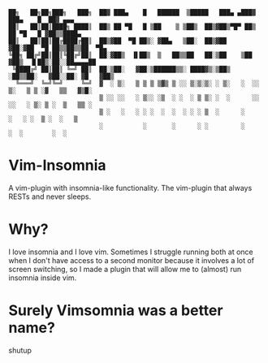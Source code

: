 ```
██╗   ██╗██╗███╗   ███╗  ██▓ ███▄    █   ██████  ▒█████   ███▄ ▄███▓ ███▄    █  ██▓ ▄▄▄
██║   ██║██║████╗ ████║  ██▒ ██ ▀█   █ ▒██    ▒ ▒██▒  ██▒▓██▒▀█▀ ██▒ ██ ▀█   █ ▓██▒▒████▄
██║   ██║██║██╔████╔██║  ██▒▓██  ▀█ ██▒░ ▓██▄   ▒██░  ██▒▓██    ▓██░▓██  ▀█ ██▒▒██▒▒██  ▀█▄
╚██╗ ██╔╝██║██║╚██╔╝██║  ██░▓██▒  ▐▌██▒  ▒   ██▒▒██   ██░▒██    ▒██ ▓██▒  ▐▌██▒░██░░██▄▄▄▄██
 ╚████╔╝ ██║██║ ╚═╝ ██║  ██░▒██░   ▓██░▒██████▒▒░ ████▓▒░▒██▒   ░██▒▒██░   ▓██░░██░ ▓█   ▓██▒
  ╚═══╝  ╚═╝╚═╝     ╚═╝  ▓  ░ ▒░   ▒ ▒ ▒ ▒▓▒ ▒ ░░ ▒░▒░▒░ ░ ▒░   ░  ░░ ▒░   ▒ ▒ ░▓   ▒▒   ▓▒█░
                         ▒ ░░ ░░   ░ ▒░░ ░▒  ░ ░  ░ ▒ ▒░ ░  ░      ░░ ░░   ░ ▒░ ▒ ░  ▒   ▒▒ ░
                         ▒ ░   ░   ░ ░ ░  ░  ░  ░ ░ ░ ▒  ░      ░      ░   ░ ░  ▒ ░  ░   ▒
                         ░           ░       ░      ░ ░         ░            ░  ░        ░  ░
```

<h1>Vim-Insomnia</h1>
A vim-plugin with insomnia-like functionality. The vim-plugin that always RESTs and never sleeps.

<h1>Why?</h1>
I love insomnia and I love vim. Sometimes I struggle running both at once when I don't have access to a second monitor because it involves a lot of screen switching, so I made a plugin that will allow me to (almost) run insomnia inside vim.

<h1>Surely Vimsomnia was a better name? </h1>
shutup
